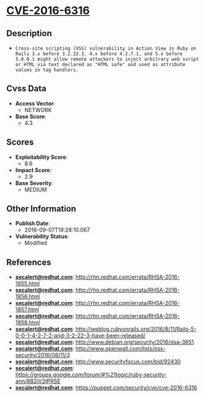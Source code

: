
# [CVE-2016-6316](http://rhn.redhat.com/errata/RHSA-2016-1855.html)

## Description

- `Cross-site scripting (XSS) vulnerability in Action View in Ruby on Rails 3.x before 3.2.22.3, 4.x before 4.2.7.1, and 5.x before 5.0.0.1 might allow remote attackers to inject arbitrary web script or HTML via text declared as "HTML safe" and used as attribute values in tag handlers.`

## Cvss Data

- **Access Vector**:
  - NETWORK
- **Base Score**:
  - 4.3

## Scores

- **Exploitability Score**:
  - 8.6
- **Impact Score**:
  - 2.9
- **Base Severity**:
  - MEDIUM

## Other Information

- **Publish Date**:
  - 2016-09-07T19:28:10.067
- **Vulnerability Status**:
  - Modified

## References

- **secalert@redhat.com**: http://rhn.redhat.com/errata/RHSA-2016-1855.html
- **secalert@redhat.com**: http://rhn.redhat.com/errata/RHSA-2016-1856.html
- **secalert@redhat.com**: http://rhn.redhat.com/errata/RHSA-2016-1857.html
- **secalert@redhat.com**: http://rhn.redhat.com/errata/RHSA-2016-1858.html
- **secalert@redhat.com**: http://weblog.rubyonrails.org/2016/8/11/Rails-5-0-0-1-4-2-7-2-and-3-2-22-3-have-been-released/
- **secalert@redhat.com**: http://www.debian.org/security/2016/dsa-3651
- **secalert@redhat.com**: http://www.openwall.com/lists/oss-security/2016/08/11/3
- **secalert@redhat.com**: http://www.securityfocus.com/bid/92430
- **secalert@redhat.com**: https://groups.google.com/forum/#%21topic/ruby-security-ann/8B2iV2tPRSE
- **secalert@redhat.com**: https://puppet.com/security/cve/cve-2016-6316
